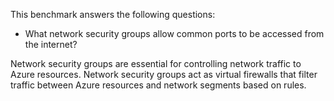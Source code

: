 This benchmark answers the following questions:

- What network security groups allow common ports to be accessed from the internet?

Network security groups are essential for controlling network traffic to Azure resources. Network security groups act as virtual firewalls that filter traffic between Azure resources and network segments based on rules.
